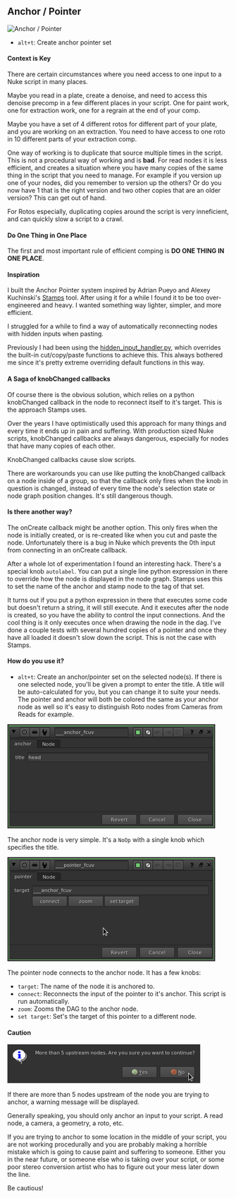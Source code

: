 ## Anchor / Pointer
![Anchor / Pointer](/doc/images/dag.anchor_pointer.gif)
- `alt+t`: Create anchor pointer set

#### Context is Key
There are certain circumstances where you need access to one input to a Nuke script in many places.

Maybe you read in a plate, create a denoise, and need to access this denoise precomp in a few different places in your script. One for paint work, one for extraction work, one for a regrain at the end of your comp.

Maybe you have a set of 4 different rotos for different part of your plate, and you are working on an extraction. You need to have access to one roto in 10 different parts of your extraction comp.

One way of working is to duplicate that source multiple times in the script. This is not a procedural way of working and is **bad**. For read nodes it is less efficient, and creates a situation where you have many copies of the same thing in the script that you need to manage. For example if you version up one of your nodes, did you remember to version up the others? Or do you now have 1 that is the right version and two other copies that are an older version? This can get out of hand.

For Rotos especially, duplicating copies around the script is very inneficient, and can quickly slow a script to a crawl. 

#### Do One Thing in One Place
The first and most important rule of efficient comping is **DO ONE THING IN ONE PLACE**.

#### Inspiration
I built the Anchor Pointer system inspired by Adrian Pueyo and Alexey Kuchinski's [Stamps](http://www.nukepedia.com/gizmos/other/stamps) tool. After using it for a while I found it to be too over-engineered and heavy. I wanted something way lighter, simpler, and more efficient. 

I struggled for a while to find a way of automatically reconnecting nodes with hidden inputs when pasting. 

Previously I had been using the [hidden_input_handler.py](https://gist.github.com/jedypod/29187fa8c82bbbf4bf5e), which overrides the built-in cut/copy/paste functions to achieve this. This always bothered me since it's pretty extreme overriding default functions in this way. 

#### A Saga of knobChanged callbacks
Of course there is the obvious solution, which relies on a python knobChanged callback in the node to reconnect itself to it's target. This is the approach Stamps uses.

Over the years I have optimistically used this approach for many things and every time it ends up in pain and suffering. With production sized Nuke scripts, knobChanged callbacks are always dangerous, especially for nodes that have many copies of each other. 

KnobChanged callbacks cause slow scripts. 

There are workarounds you can use like putting the knobChanged callback on a node inside of a group, so that the callback only fires when the knob in question is changed, instead of every time the node's selection state or node graph position changes. It's still dangerous though.

#### Is there another way?
The onCreate callback might be another option. This only fires when the node is initially created, or is re-created like when you cut and paste the node. Unfortunately there is a bug in Nuke which prevents the 0th input from connecting in an onCreate callback. 

After a whole lot of experimentation I found an interesting hack. There's a special knob `autolabel`. You can put a single line python expression in there to override how the node is displayed in the node graph. Stamps uses this to set the name of the anchor and stamp node to the tag of that set. 

It turns out if you put a python expression in there that executes some code but doesn't return a string, it will still execute. And it executes after the node is created, so you have the ability to control the input connections. And the cool thing is it only executes once when drawing the node in the dag. I've done a couple tests with several hundred copies of a pointer and once they have all loaded it doesn't slow down the script. This is not the case with Stamps.

#### How do you use it?
- `alt+t`: Create an anchor/pointer set on the selected node(s). If there is one selected node, you'll be given a prompt to enter the title. A title will be auto-calculated for you, but you can change it to suite your needs. The pointer and anchor will both be colored the same as your anchor node as well so it's easy to distinguish Roto nodes from Cameras from Reads for example.

![Anchor Node UI](/doc/images/screenshot_anchor_ui.png)

The anchor node is very simple. It's a `NoOp` with a single knob which specifies the title.

![Pointer Node UI](/doc/images/screenshot_pointer_ui.png)

The pointer node connects to the anchor node. It has a few knobs:
- `target`: The name of the node it is anchored to.
- `connect`: Reconnects the input of the pointer to it's anchor. This script is run automatically.
- `zoom`: Zooms the DAG to the anchor node.
- `set target`: Set's the target of this pointer to a different node.

#### Caution
![Anchor Warning Message](/doc/images/screenshot_anchor_warning.png)

If there are more than 5 nodes upstream of the node you are trying to anchor, a warning message will be displayed. 

Generally speaking, you should only anchor an input to your script. A read node, a camera, a geometry, a roto, etc. 

If you are trying to anchor to some location in the middle of your script, you are not working procedurally and you are probably making a horrible mistake which is going to cause paint and suffering to someone. Either you in the near future, or someone else who is taking over your script, or some poor stereo conversion artist who has to figure out your mess later down the line. 

Be cautious!
